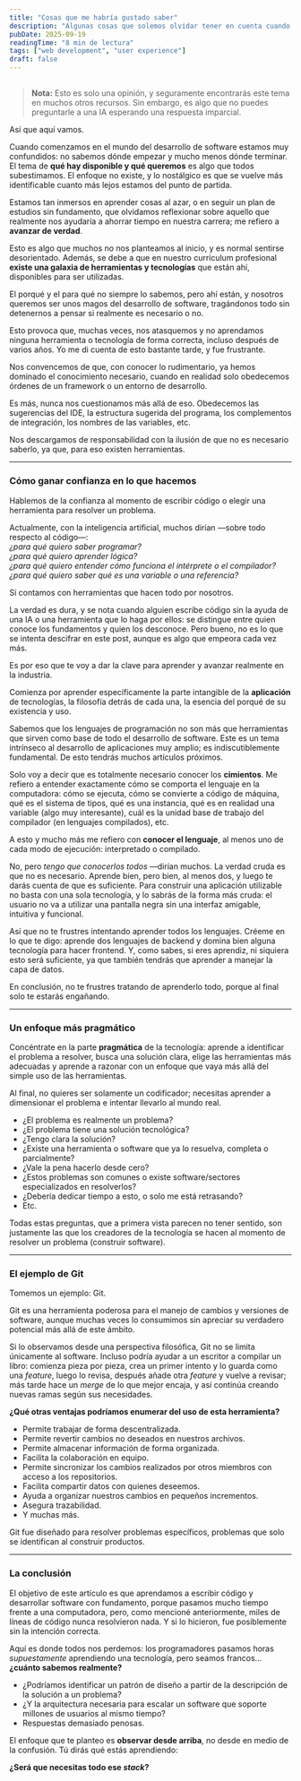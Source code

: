 ```yaml
---
title: "Cosas que me habría gustado saber"
description: "Algunas cosas que solemos olvidar tener en cuenta cuando empezamos en la industria del software."
pubDate: 2025-09-19
readingTime: "8 min de lectura"
tags: ["web development", "user experience"]
draft: false
---
```


## 

> **Nota:** Esto es solo una opinión, y seguramente encontrarás este tema en muchos otros recursos. Sin embargo, es algo que no puedes preguntarle a una IA esperando una respuesta imparcial.

Así que aquí vamos.

Cuando comenzamos en el mundo del desarrollo de software estamos muy confundidos: no sabemos dónde empezar y mucho menos dónde terminar. El tema de **qué hay disponible y qué queremos** es algo que todos subestimamos. El enfoque no existe, y lo nostálgico es que se vuelve más identificable cuanto más lejos estamos del punto de partida.

Estamos tan inmersos en aprender cosas al azar, o en seguir un plan de estudios sin fundamento, que olvidamos reflexionar sobre aquello que realmente nos ayudaría a ahorrar tiempo en nuestra carrera; me refiero a **avanzar de verdad**.

Esto es algo que muchos no nos planteamos al inicio, y es normal sentirse desorientado. Además, se debe a que en nuestro currículum profesional **existe una galaxia de herramientas y tecnologías** que están ahí, disponibles para ser utilizadas.

El porqué y el para qué no siempre lo sabemos, pero ahí están, y nosotros queremos ser unos magos del desarrollo de software, tragándonos todo sin detenernos a pensar si realmente es necesario o no.

Esto provoca que, muchas veces, nos atasquemos y no aprendamos ninguna herramienta o tecnología de forma correcta, incluso después de varios años. Yo me di cuenta de esto bastante tarde, y fue frustrante.

Nos convencemos de que, con conocer lo rudimentario, ya hemos dominado el conocimiento necesario, cuando en realidad solo obedecemos órdenes de un framework o un entorno de desarrollo.

Es más, nunca nos cuestionamos más allá de eso. Obedecemos las sugerencias del IDE, la estructura sugerida del programa, los complementos de integración, los nombres de las variables, etc.

Nos descargamos de responsabilidad con la ilusión de que no es necesario saberlo, ya que, para eso existen herramientas.

---

### Cómo ganar confianza en lo que hacemos

Hablemos de la confianza al momento de escribir código o elegir una herramienta para resolver un problema.

Actualmente, con la inteligencia artificial, muchos dirían —sobre todo respecto al código—:  
*¿para qué quiero saber programar?*  
*¿para qué quiero aprender lógica?*  
*¿para qué quiero entender cómo funciona el intérprete o el compilador?*  
*¿para qué quiero saber qué es una variable o una referencia?*

Si contamos con herramientas que hacen todo por nosotros.

La verdad es dura, y se nota cuando alguien escribe código sin la ayuda de una IA o una herramienta que lo haga por ellos: se distingue entre quien conoce los fundamentos y quien los desconoce. Pero bueno, no es lo que se intenta descifrar en este post, aunque es algo que empeora cada vez más.

Es por eso que te voy a dar la clave para aprender y avanzar realmente en la industria.

Comienza por aprender específicamente la parte intangible de la **aplicación** de tecnologías, la filosofía detrás de cada una, la esencia del porqué de su existencia y uso.

Sabemos que los lenguajes de programación no son más que herramientas que sirven como base de todo el desarrollo de software. Este es un tema intrínseco al desarrollo de aplicaciones muy amplio; es indiscutiblemente fundamental. De esto tendrás muchos artículos próximos.

Solo voy a decir que es totalmente necesario conocer los **cimientos**. Me refiero a entender exactamente cómo se comporta el lenguaje en la computadora: cómo se ejecuta, cómo se convierte a código de máquina, qué es el sistema de tipos, qué es una instancia, qué es en realidad una variable (algo muy interesante), cuál es la unidad base de trabajo del compilador (en lenguajes compilados), etc.

A esto y mucho más me refiero con **conocer el lenguaje**, al menos uno de cada modo de ejecución: interpretado o compilado.

No, pero *tengo que conocerlos todos* —dirían muchos. La verdad cruda es que no es necesario. Aprende bien, pero bien, al menos dos, y luego te darás cuenta de que es suficiente. Para construir una aplicación utilizable no basta con una sola tecnología, y lo sabrás de la forma más cruda: el usuario no va a utilizar una pantalla negra sin una interfaz amigable, intuitiva y funcional.

Así que no te frustres intentando aprender todos los lenguajes. Créeme en lo que te digo: aprende dos lenguajes de backend y domina bien alguna tecnología para hacer frontend. Y, como sabes, si eres aprendiz, ni siquiera esto será suficiente, ya que también tendrás que aprender a manejar la capa de datos.

En conclusión, no te frustres tratando de aprenderlo todo, porque al final solo te estarás engañando.

---

### Un enfoque más pragmático

Concéntrate en la parte **pragmática** de la tecnología: aprende a identificar el problema a resolver, busca una solución clara, elige las herramientas más adecuadas y aprende a razonar con un enfoque que vaya más allá del simple uso de las herramientas.

Al final, no quieres ser solamente un codificador; necesitas aprender a dimensionar el problema e intentar llevarlo al mundo real.

- ¿El problema es realmente un problema?
- ¿El problema tiene una solución tecnológica?
- ¿Tengo clara la solución?
- ¿Existe una herramienta o software que ya lo resuelva, completa o parcialmente?
- ¿Vale la pena hacerlo desde cero?
- ¿Estos problemas son comunes o existe software/sectores especializados en resolverlos?
- ¿Debería dedicar tiempo a esto, o solo me está retrasando?
- Etc.

Todas estas preguntas, que a primera vista parecen no tener sentido, son justamente las que los creadores de la tecnología se hacen al momento de resolver un problema (construir software).

---

### El ejemplo de Git

Tomemos un ejemplo: Git.

Git es una herramienta poderosa para el manejo de cambios y versiones de software, aunque muchas veces lo consumimos sin apreciar su verdadero potencial más allá de este ámbito.

Si lo observamos desde una perspectiva filosófica, Git no se limita únicamente al software. Incluso podría ayudar a un escritor a compilar un libro: comienza pieza por pieza, crea un primer intento y lo guarda como una *feature*, luego lo revisa, después añade otra *feature* y vuelve a revisar; más tarde hace un *merge* de lo que mejor encaja, y así continúa creando nuevas ramas según sus necesidades.

**¿Qué otras ventajas podríamos enumerar del uso de esta herramienta?**

- Permite trabajar de forma descentralizada.
- Permite revertir cambios no deseados en nuestros archivos.
- Permite almacenar información de forma organizada.
- Facilita la colaboración en equipo.
- Permite sincronizar los cambios realizados por otros miembros con acceso a los repositorios.
- Facilita compartir datos con quienes deseemos.
- Ayuda a organizar nuestros cambios en pequeños incrementos.
- Asegura trazabilidad.
- Y muchas más.

Git fue diseñado para resolver problemas específicos, problemas que solo se identifican al construir productos.

---

### La conclusión

El objetivo de este artículo es que aprendamos a escribir código y desarrollar software con fundamento, porque pasamos mucho tiempo frente a una computadora, pero, como mencioné anteriormente, miles de líneas de código nunca resolvieron nada. Y si lo hicieron, fue posiblemente sin la intención correcta.

Aquí es donde todos nos perdemos: los programadores pasamos horas *supuestamente* aprendiendo una tecnología, pero seamos francos… **¿cuánto sabemos realmente?**

- ¿Podríamos identificar un patrón de diseño a partir de la descripción de la solución a un problema?
- ¿Y la arquitectura necesaria para escalar un software que soporte millones de usuarios al mismo tiempo?
- Respuestas demasiado penosas.

El enfoque que te planteo es **observar desde arriba**, no desde en medio de la confusión. Tú dirás qué estás aprendiendo:

**¿Será que necesitas todo ese *stack*?**

